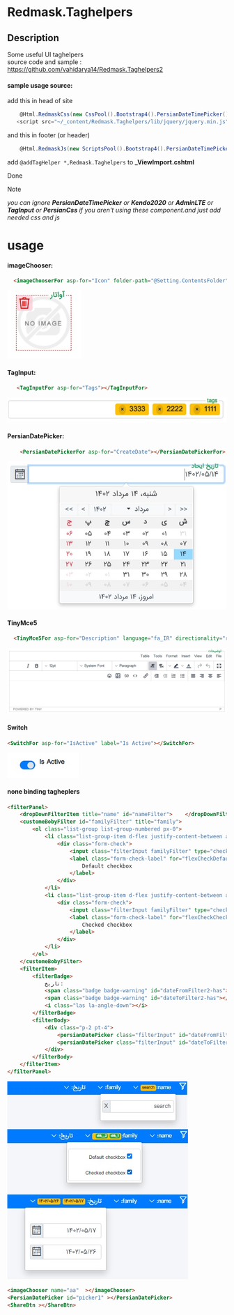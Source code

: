 ﻿# Redmask.Taghelpers 

## Description
Some useful UI taghelpers  
source code and sample : https://github.com/vahidarya14/Redmask.Taghelpers2

#### sample usage source:

add this in head of site
```csharp
    @Html.RedmaskCss(new CssPool().Bootstrap4().PersianDateTimePicker().Kendo2020().AdminLTE().TagInput().PersianCss())
   <script src="~/_content/Redmask.Taghelpers/lib/jquery/jquery.min.js"></script>
```
and this in footer (or header)
```csharp
    @Html.RedmaskJs(new ScriptsPool().Bootstrap4().PersianDateTimePicker().Kendo2020().AdminLTE().TinyMCE5().TagInput())

```
 add ``` @addTagHelper *,Redmask.Taghelpers ``` to **_ViewImport.cshtml**

Done

>[!NOTE]
>_you can ignore **PersianDateTimePicker** or **Kendo2020** or **AdminLTE** or **TagInput** or **PersianCss** if you aren't using these component.and just add needed css and js_
> 
# usage

#### imageChooser:
```html
  <imageChooserFor asp-for="Icon" folder-path="@Setting.ContentsFolder" max-kb="1500" img-css="max-height:200px;border:2px solid blue;" ></imageChooserFor>
```
![](res/imageChooserFor.jpg)

#### TagInput:
```html
   <TagInputFor asp-for="Tags"></TagInputFor>
```
![](res/TagInputFor.jpg)

#### PersianDatePicker:
```html
    <PersianDatePickerFor asp-for="CreateDate"></PersianDatePickerFor>
```
![](res/PersianDatePickerFor.jpg)

#### TinyMce5
```html
  <TinyMce5For asp-for="Description" language="fa_IR" directionality="rtl">some content</TinyMce5For>

```
![](res/TinyMce5For.jpg)

#### Switch
```html
<SwitchFor asp-for="IsActive" label="Is Active"></SwitchFor>
```
![](res/SwitchFor.jpg)

#### none binding tagheplers
```html
<filterPanel>
    <dropDownFilterItem title="name" id="nameFilter">    </dropDownFilterItem>
    <customeBobyFilter id="familyFilter" title="family">
        <ol class="list-group list-group-numbered px-0">
            <li class="list-group-item d-flex justify-content-between align-items-start">
                <div class="form-check">
                    <input class="filterInput familyFilter" type="checkbox" data-lbl="chk_1" id="flexCheckDefault">
                    <label class="form-check-label" for="flexCheckDefault">
                        Default checkbox
                    </label>
                </div>
            </li>
            <li class="list-group-item d-flex justify-content-between align-items-start">
                <div class="form-check">
                    <input class="filterInput familyFilter" type="checkbox" data-lbl="chk__2" id="flexCheckChecked">
                    <label class="form-check-label" for="flexCheckChecked">
                        Checked checkbox
                    </label>
                </div>
            </li>
        </ol>
    </customeBobyFilter>
    <filterItem>
        <filterBadge>
            تاریخ:
            <span class="badge badge-warning" id="dateFromFilter2-has"></span>
            <span class="badge badge-warning" id="dateToFilter2-has"></span>
            <i class="las la-angle-down"></i>
        </filterBadge>
        <filterBody>
            <div class="p-2 pt-4">
                <persianDatePicker class="filterInput" id="dateFromFilter"></persianDatePicker>
                <persianDatePicker class="filterInput" id="dateToFilter"></persianDatePicker>
            </div>
        </filterBody>
    </filterItem>
</filterPanel>
```
![](res/filterPanel.jpg)

```html
<imageChooser name="aa"  ></imageChooser>
<PersianDatePicker id="picker1" ></PersianDatePicker>
<ShareBtn ></ShareBtn>
```

